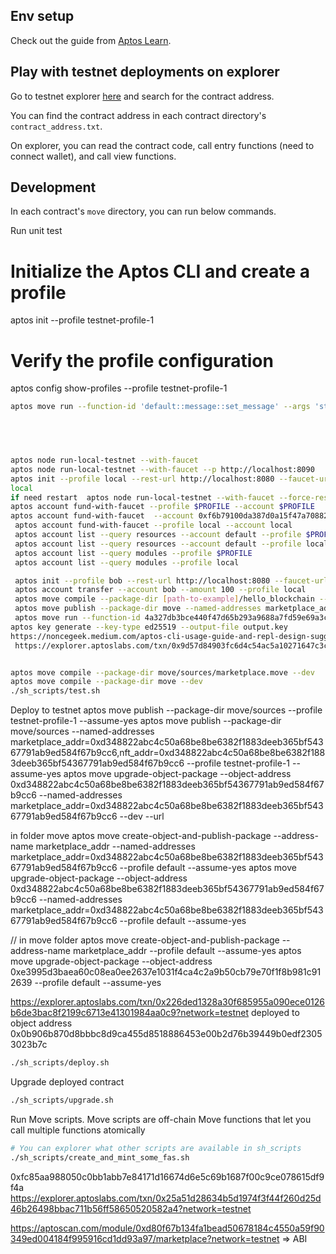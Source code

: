 ## Env setup

Check out the guide from [Aptos Learn](https://learn.aptoslabs.com/example/aptogotchi-beginner/env-setup).

## Play with testnet deployments on explorer

Go to testnet explorer [here](https://explorer.aptoslabs.com/?network=testnet) and search for the contract address.

You can find the contract address in each contract directory's `contract_address.txt`.

On explorer, you can read the contract code, call entry functions (need to connect wallet), and call view functions.

## Development

In each contract's `move` directory, you can run below commands.

Run unit test
# Initialize the Aptos CLI and create a profile
aptos init --profile testnet-profile-1

# Verify the profile configuration
aptos config show-profiles --profile testnet-profile-1

```sh
aptos move run --function-id 'default::message::set_message' --args 'string:Hello Chainstack dev'


 


aptos node run-local-testnet --with-faucet
aptos node run-local-testnet --with-faucet --p http://localhost:8090 
aptos init --profile local --rest-url http://localhost:8080 --faucet-url http://localhost:8081
local
if need restart  aptos node run-local-testnet --with-faucet --force-restart
aptos account fund-with-faucet --profile $PROFILE --account $PROFILE
aptos account fund-with-faucet  --account 0xf6b79100da387d0a15f47a70882f5b7128daf148b3fdcbb5473bbd24f2358a0f
 aptos account fund-with-faucet --profile local --account local
 aptos account list --query resources --account default --profile $PROFILE # or just "account list"
 aptos account list --query resources --account default --profile local
 aptos account list --query modules --profile $PROFILE
 aptos account list --query modules --profile local

 aptos init --profile bob --rest-url http://localhost:8080 --faucet-url http://localhost:8081
 aptos account transfer --account bob --amount 100 --profile local
 aptos move compile --package-dir [path-to-example]/hello_blockchain --named-addresses hello_blockchain=$PROFILE --profile $PROFILEnt transfer --account 0x2df41622c0c1baabaa73b2c24360d205e23e803959ebbcb0e5b80462165893ed --amount 100 --profile testnet9
 aptos move publish --package-dir move --named-addresses marketplace_addr=local --profile local
 aptos move run --function-id 4a327db3bce440f47d65b293a9688a7fd59e69a3cc1ddf0b2889a3e4f6d4de62::message::set_message --args string:Hello! --profile $PROFILE
aptos key generate --key-type ed25519 --output-file output.key
https://noncegeek.medium.com/aptos-cli-usage-guide-and-repl-design-suggestions-learning-move-0x04-b22720b99e98
 https://explorer.aptoslabs.com/txn/0x9d57d84903fc6d4c54ac5a10271647c3c10bc5228a5e94c55618f2c6b1180779?network=local


aptos move compile --package-dir move/sources/marketplace.move --dev
aptos move compile --package-dir move --dev
./sh_scripts/test.sh
```

Deploy to testnet
aptos move publish --package-dir move/sources --profile testnet-profile-1 --assume-yes
aptos move publish --package-dir move/sources --named-addresses marketplace_addr=0xd348822abc4c50a68be8be6382f1883deeb365bf54367791ab9ed584f67b9cc6,nft_addr=0xd348822abc4c50a68be8be6382f1883deeb365bf54367791ab9ed584f67b9cc6 --profile testnet-profile-1 --assume-yes
aptos move upgrade-object-package --object-address 0xd348822abc4c50a68be8be6382f1883deeb365bf54367791ab9ed584f67b9cc6 --named-addresses marketplace_addr=0xd348822abc4c50a68be8be6382f1883deeb365bf54367791ab9ed584f67b9cc6 --dev --url 



in folder move 
aptos move create-object-and-publish-package --address-name marketplace_addr --named-addresses marketplace_addr=0xd348822abc4c50a68be8be6382f1883deeb365bf54367791ab9ed584f67b9cc6 --profile default --assume-yes
aptos move upgrade-object-package --object-address 0xd348822abc4c50a68be8be6382f1883deeb365bf54367791ab9ed584f67b9cc6 --named-addresses marketplace_addr=0xd348822abc4c50a68be8be6382f1883deeb365bf54367791ab9ed584f67b9cc6 --profile default --assume-yes

// in move folder
aptos move create-object-and-publish-package --address-name marketplace_addr  --profile default --assume-yes
aptos move upgrade-object-package  --object-address 0xe3995d3baea60c08ea0ee2637e1031f4ca4c2a9b50cb79e70f1f8b981c912639  --profile default --assume-yes

https://explorer.aptoslabs.com/txn/0x226ded1328a30f685955a090ece0126b6de3bac8f2199c6713e41301984aa0c9?network=testnet
deployed to object address 0x0b906b870d8bbbc8d9ca455d8518886453e00b2d76b39449b0edf23053023b7c



```sh
./sh_scripts/deploy.sh
```

Upgrade deployed contract

```sh
./sh_scripts/upgrade.sh
```

Run Move scripts. Move scripts are off-chain Move functions that let you call multiple functions atomically 

```sh
# You can explorer what other scripts are available in sh_scripts
./sh_scripts/create_and_mint_some_fas.sh
```
0xfc85aa988050c0bb1abb7e84171d16674d6e5c69b1687f00c9ce078615df9f4a
https://explorer.aptoslabs.com/txn/0x25a51d28634b5d1974f3f44f260d25d46b26498bbac711b56ff58650520582a4?network=testnet

https://aptoscan.com/module/0xd80f67b134fa1bead50678184c4550a59f90349ed004184f995916cd1dd93a97/marketplace?network=testnet  => ABI